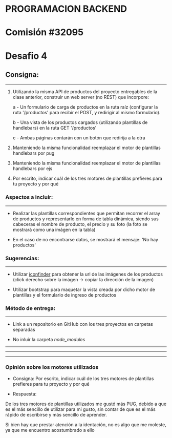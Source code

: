 # PROGRAMACION BACKEND

# Comisión #32095

# Desafio 4

## Consigna:

---

1. Utilizando la misma API de productos del proyecto entregables de la clase anterior, construir un web server (no REST) que incorpore:

   a - Un formulario de carga de productos en la ruta raíz (configurar la ruta '/productos' para recibir el POST, y redirigir al mismo formulario).

   b - Una vista de los productos cargados (utilizando plantillas de handlebars) en la ruta GET '/productos'

   c - Ambas páginas contarán con un botón que redirija a la otra

2. Manteniendo la misma funcionalidad reemplazar el motor de plantillas handlebars por pug

3. Manteniendo la misma funcionalidad reemplazar el motor de plantillas handlebars por ejs

4. Por escrito, indicar cuál de los tres motores de plantillas prefieres para tu proyecto y por qué

### Aspectos a incluír:

---

- Realizar las plantillas correspondientes que permitan recorrer el array de productos y representarlo en forma de tabla dinámica, siendo sus cabeceras el nombre de producto, el precio y su foto (la foto se mostrará como una imágen en la tabla)

- En el caso de no encontrarse datos, se mostrará el mensaje: 'No hay productos'

### Sugerencias:

---

- Utilizar [iconfinder](https://www.iconfinder.com/free_icons) para obtener la url de las imágenes de los productos (click derecho sobre la imágen -> copiar la dirección de la imagen)

- Utilizar bootstrap para maquetar la vista creada por dicho motor de plantillas y el formulario de ingreso de productos

### Método de entrega:

---

- Link a un repositorio en GitHub con los tres proyectos en carpetas separadas

- No inluír la carpeta _node_modules_


---
---
---
### Opinión sobre los motores utilizados

- Consigna: Por escrito, indicar cuál de los tres motores de plantillas prefieres para tu proyecto y por qué

- Respuesta: 

De los tres motores de plantillas utilizados me gustó más PUG, debido a que es el más sencillo de utilizar para mi gusto, sin contar de que es el más rápido de escribirse y más sencillo de aprender.

Si bien hay que prestar atención a la identación, no es algo que me moleste, ya que me encuentro acostumbrado a ello